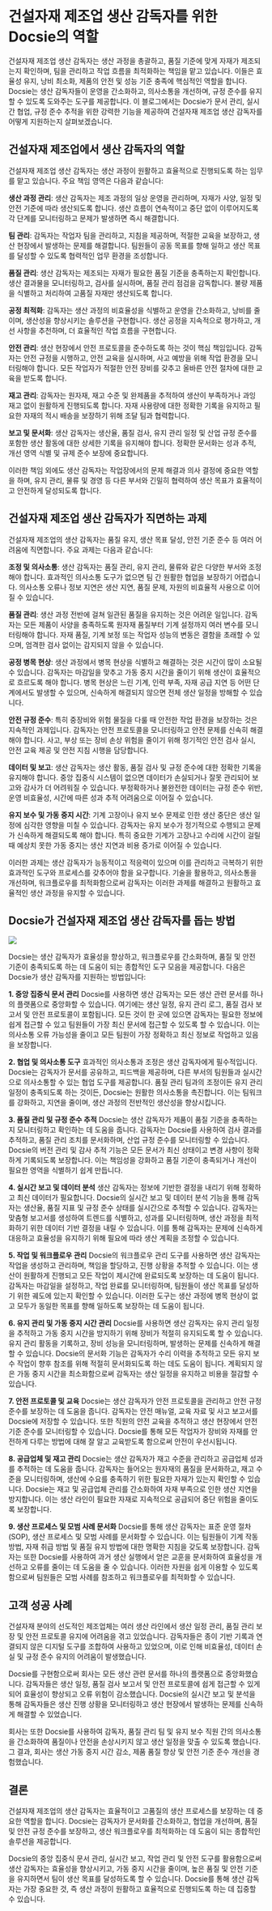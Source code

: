 # 건설자재 제조업 생산 감독자를 위한 Docsie의 역할

건설자재 제조업 생산 감독자는 생산 과정을 총괄하고, 품질 기준에 맞게 자재가 제조되는지 확인하며, 팀을 관리하고 작업 흐름을 최적화하는 책임을 맡고 있습니다. 이들은 효율성 유지, 낭비 최소화, 제품의 안전 및 성능 기준 충족에 핵심적인 역할을 합니다. Docsie는 생산 감독자들이 운영을 간소화하고, 의사소통을 개선하며, 규정 준수를 유지할 수 있도록 도와주는 도구를 제공합니다. 이 블로그에서는 Docsie가 문서 관리, 실시간 협업, 규정 준수 추적을 위한 강력한 기능을 제공하여 건설자재 제조업 생산 감독자를 어떻게 지원하는지 살펴보겠습니다.

## 건설자재 제조업에서 생산 감독자의 역할

건설자재 제조업 생산 감독자는 생산 과정이 원활하고 효율적으로 진행되도록 하는 임무를 맡고 있습니다. 주요 책임 영역은 다음과 같습니다:

**생산 과정 관리**: 생산 감독자는 제조 과정의 일상 운영을 관리하며, 자재가 사양, 일정 및 안전 기준에 따라 생산되도록 합니다. 생산 흐름이 연속적이고 중단 없이 이루어지도록 각 단계를 모니터링하고 문제가 발생하면 즉시 해결합니다.

**팀 관리**: 감독자는 작업자 팀을 관리하고, 지침을 제공하며, 적절한 교육을 보장하고, 생산 현장에서 발생하는 문제를 해결합니다. 팀원들이 공동 목표를 향해 일하고 생산 목표를 달성할 수 있도록 협력적인 업무 환경을 조성합니다.

**품질 관리**: 생산 감독자는 제조되는 자재가 필요한 품질 기준을 충족하는지 확인합니다. 생산 결과물을 모니터링하고, 검사를 실시하며, 품질 관리 점검을 감독합니다. 불량 제품을 식별하고 처리하여 고품질 자재만 생산되도록 합니다.

**공정 최적화**: 감독자는 생산 과정의 비효율성을 식별하고 운영을 간소화하고, 낭비를 줄이며, 생산성을 향상시키는 솔루션을 구현합니다. 생산 공정을 지속적으로 평가하고, 개선 사항을 추천하며, 더 효율적인 작업 흐름을 구현합니다.

**안전 관리**: 생산 현장에서 안전 프로토콜을 준수하도록 하는 것이 핵심 책임입니다. 감독자는 안전 규정을 시행하고, 안전 교육을 실시하며, 사고 예방을 위해 작업 환경을 모니터링해야 합니다. 모든 작업자가 적절한 안전 장비를 갖추고 올바른 안전 절차에 대한 교육을 받도록 합니다.

**재고 관리**: 감독자는 원자재, 재고 수준 및 완제품을 추적하여 생산이 부족하거나 과잉 재고 없이 원활하게 진행되도록 합니다. 자재 사용량에 대한 정확한 기록을 유지하고 필요한 자재의 적시 배송을 보장하기 위해 조달 팀과 협력합니다.

**보고 및 문서화**: 생산 감독자는 생산율, 품질 검사, 유지 관리 일정 및 산업 규정 준수를 포함한 생산 활동에 대한 상세한 기록을 유지해야 합니다. 정확한 문서화는 성과 추적, 개선 영역 식별 및 규제 준수 보장에 중요합니다.

이러한 책임 외에도 생산 감독자는 작업장에서의 문제 해결과 의사 결정에 중요한 역할을 하며, 유지 관리, 물류 및 경영 등 다른 부서와 긴밀히 협력하여 생산 목표가 효율적이고 안전하게 달성되도록 합니다.

## 건설자재 제조업 생산 감독자가 직면하는 과제

건설자재 제조업의 생산 감독자는 품질 유지, 생산 목표 달성, 안전 기준 준수 등 여러 어려움에 직면합니다. 주요 과제는 다음과 같습니다:

**조정 및 의사소통**: 생산 감독자는 품질 관리, 유지 관리, 물류와 같은 다양한 부서와 조정해야 합니다. 효과적인 의사소통 도구가 없으면 팀 간 원활한 협업을 보장하기 어렵습니다. 의사소통 오류나 정보 지연은 생산 지연, 품질 문제, 자원의 비효율적 사용으로 이어질 수 있습니다.

**품질 관리**: 생산 과정 전반에 걸쳐 일관된 품질을 유지하는 것은 어려운 일입니다. 감독자는 모든 제품이 사양을 충족하도록 원자재 품질부터 기계 설정까지 여러 변수를 모니터링해야 합니다. 자재 품질, 기계 보정 또는 작업자 성능의 변동은 결함을 초래할 수 있으며, 엄격한 검사 없이는 감지되지 않을 수 있습니다.

**공정 병목 현상**: 생산 과정에서 병목 현상을 식별하고 해결하는 것은 시간이 많이 소요될 수 있습니다. 감독자는 마감일을 맞추고 가동 중지 시간을 줄이기 위해 생산이 효율적으로 흐르도록 해야 합니다. 병목 현상은 느린 기계, 인력 부족, 자재 공급 지연 등 어떤 단계에서도 발생할 수 있으며, 신속하게 해결되지 않으면 전체 생산 일정을 방해할 수 있습니다.

**안전 규정 준수**: 특히 중장비와 위험 물질을 다룰 때 안전한 작업 환경을 보장하는 것은 지속적인 과제입니다. 감독자는 안전 프로토콜을 모니터링하고 안전 문제를 신속히 해결해야 합니다. 사고, 부상 또는 장비 손상 위험을 줄이기 위해 정기적인 안전 검사 실시, 안전 교육 제공 및 안전 지침 시행을 담당합니다.

**데이터 및 보고**: 생산 감독자는 생산 활동, 품질 검사 및 규정 준수에 대한 정확한 기록을 유지해야 합니다. 중앙 집중식 시스템이 없으면 데이터가 손실되거나 잘못 관리되어 보고와 감사가 더 어려워질 수 있습니다. 부정확하거나 불완전한 데이터는 규정 준수 위반, 운영 비효율성, 시간에 따른 성과 추적 어려움으로 이어질 수 있습니다.

**유지 보수 및 가동 중지 시간**: 기계 고장이나 유지 보수 문제로 인한 생산 중단은 생산 일정에 심각한 영향을 미칠 수 있습니다. 감독자는 유지 보수가 정기적으로 수행되고 문제가 신속하게 해결되도록 해야 합니다. 특히 중요한 기계가 고장나고 수리에 시간이 걸릴 때 예상치 못한 가동 중지는 생산 지연과 비용 증가로 이어질 수 있습니다.

이러한 과제는 생산 감독자가 능동적이고 적응력이 있으며 이를 관리하고 극복하기 위한 효과적인 도구와 프로세스를 갖추어야 함을 요구합니다. 기술을 활용하고, 의사소통을 개선하며, 워크플로우를 최적화함으로써 감독자는 이러한 과제를 해결하고 원활하고 효율적인 생산 과정을 유지할 수 있습니다.

## Docsie가 건설자재 제조업 생산 감독자를 돕는 방법

![](https://cdn.docsie.io/workspace_PxAvC1Uenuc7ad6H3/doc_wn84Jkoc6hIMTO2eE/file_bPsuuCet4y9teJXwU/image_6c947cd6-4990-aa5a-b49e-d6fcba2ae7ef.jpg)

Docsie는 생산 감독자가 효율성을 향상하고, 워크플로우를 간소화하며, 품질 및 안전 기준이 충족되도록 하는 데 도움이 되는 종합적인 도구 모음을 제공합니다. 다음은 Docsie가 생산 감독자를 지원하는 방법입니다:

**1. 중앙 집중식 문서 관리**
Docsie를 사용하면 생산 감독자는 모든 생산 관련 문서를 하나의 플랫폼으로 중앙화할 수 있습니다. 여기에는 생산 일정, 유지 관리 로그, 품질 검사 보고서 및 안전 프로토콜이 포함됩니다. 모든 것이 한 곳에 있으면 감독자는 필요한 정보에 쉽게 접근할 수 있고 팀원들이 가장 최신 문서에 접근할 수 있도록 할 수 있습니다. 이는 의사소통 오류 가능성을 줄이고 모든 팀원이 가장 정확하고 최신 정보로 작업하고 있음을 보장합니다.

**2. 협업 및 의사소통 도구**
효과적인 의사소통과 조정은 생산 감독자에게 필수적입니다. Docsie는 감독자가 문서를 공유하고, 피드백을 제공하며, 다른 부서의 팀원들과 실시간으로 의사소통할 수 있는 협업 도구를 제공합니다. 품질 관리 팀과의 조정이든 유지 관리 일정이 충족되도록 하는 것이든, Docsie는 원활한 의사소통을 촉진합니다. 이는 팀워크를 강화하고, 지연을 줄이며, 생산 과정의 전반적인 생산성을 향상시킵니다.

**3. 품질 관리 및 규정 준수 추적**
Docsie는 생산 감독자가 제품이 품질 기준을 충족하는지 모니터링하고 확인하는 데 도움을 줍니다. 감독자는 Docsie를 사용하여 검사 결과를 추적하고, 품질 관리 조치를 문서화하며, 산업 규정 준수를 모니터링할 수 있습니다. Docsie의 버전 관리 및 감사 추적 기능은 모든 문서가 최신 상태이고 변경 사항이 정확하게 기록되도록 보장합니다. 이는 책임성을 강화하고 품질 기준이 충족되거나 개선이 필요한 영역을 식별하기 쉽게 만듭니다.

**4. 실시간 보고 및 데이터 분석**
생산 감독자는 정보에 기반한 결정을 내리기 위해 정확하고 최신 데이터가 필요합니다. Docsie의 실시간 보고 및 데이터 분석 기능을 통해 감독자는 생산율, 품질 지표 및 규정 준수 상태를 실시간으로 추적할 수 있습니다. 감독자는 맞춤형 보고서를 생성하여 트렌드를 식별하고, 성과를 모니터링하며, 생산 과정을 최적화하기 위한 데이터 기반 결정을 내릴 수 있습니다. 이를 통해 감독자는 문제에 신속하게 대응하고 효율성을 유지하기 위해 필요에 따라 생산 계획을 조정할 수 있습니다.

**5. 작업 및 워크플로우 관리**
Docsie의 워크플로우 관리 도구를 사용하면 생산 감독자는 작업을 생성하고 관리하며, 책임을 할당하고, 진행 상황을 추적할 수 있습니다. 이는 생산이 원활하게 진행되고 모든 작업이 제시간에 완료되도록 보장하는 데 도움이 됩니다. 감독자는 마감일을 설정하고, 작업 완료를 모니터링하며, 팀원들이 생산 목표를 달성하기 위한 궤도에 있는지 확인할 수 있습니다. 이러한 도구는 생산 과정에 병목 현상이 없고 모두가 동일한 목표를 향해 일하도록 보장하는 데 도움이 됩니다.

**6. 유지 관리 및 가동 중지 시간 관리**
Docsie를 사용하면 생산 감독자는 유지 관리 일정을 추적하고 가동 중지 시간을 방지하기 위해 장비가 적절히 유지되도록 할 수 있습니다. 유지 관리 활동을 기록하고, 장비 성능을 모니터링하며, 발생하는 문제를 신속하게 해결할 수 있습니다. Docsie의 문서화 기능은 감독자가 수리 이력을 추적하고 모든 유지 보수 작업이 향후 참조를 위해 적절히 문서화되도록 하는 데도 도움이 됩니다. 계획되지 않은 가동 중지 시간을 최소화함으로써 감독자는 생산 일정을 유지하고 비용을 절감할 수 있습니다.

**7. 안전 프로토콜 및 교육**
Docsie는 생산 감독자가 안전 프로토콜을 관리하고 안전 규정 준수를 보장하는 데 도움을 줍니다. 감독자는 안전 매뉴얼, 교육 자료 및 사고 보고서를 Docsie에 저장할 수 있습니다. 또한 직원의 안전 교육을 추적하고 생산 현장에서 안전 기준 준수를 모니터링할 수 있습니다. Docsie를 통해 모든 작업자가 장비와 자재를 안전하게 다루는 방법에 대해 잘 알고 교육받도록 함으로써 안전이 우선시됩니다.

**8. 공급업체 및 재고 관리**
Docsie는 생산 감독자가 재고 수준을 관리하고 공급업체 성과를 추적하는 데 도움을 줍니다. 감독자는 들어오는 원자재의 품질을 문서화하고, 재고 수준을 모니터링하며, 생산에 수요를 충족하기 위한 필요한 자재가 있는지 확인할 수 있습니다. Docsie는 재고 및 공급업체 관리를 간소화하여 자재 부족으로 인한 생산 지연을 방지합니다. 이는 생산 라인이 필요한 자재로 지속적으로 공급되어 중단 위험을 줄이도록 보장합니다.

**9. 생산 프로세스 및 모범 사례 문서화**
Docsie를 통해 생산 감독자는 표준 운영 절차(SOP), 생산 프로세스 및 모범 사례를 문서화할 수 있습니다. 이는 팀원들이 기계 작동 방법, 자재 취급 방법 및 품질 유지 방법에 대한 명확한 지침을 갖도록 보장합니다. 감독자는 또한 Docsie를 사용하여 과거 생산 실행에서 얻은 교훈을 문서화하여 효율성을 개선하고 오류를 줄이는 데 도움을 줄 수 있습니다. 이러한 자원을 쉽게 이용할 수 있도록 함으로써 팀원들은 모범 사례를 참조하고 워크플로우를 최적화할 수 있습니다.

## 고객 성공 사례

건설자재 분야의 선도적인 제조업체는 여러 생산 라인에서 생산 일정 관리, 품질 관리 보장 및 안전 프로토콜 유지에 어려움을 겪고 있었습니다. 감독자들은 종이 기반 기록과 연결되지 않은 디지털 도구를 조합하여 사용하고 있었으며, 이로 인해 비효율성, 데이터 손실 및 규정 준수 유지의 어려움이 발생했습니다.

Docsie를 구현함으로써 회사는 모든 생산 관련 문서를 하나의 플랫폼으로 중앙화했습니다. 감독자들은 생산 일정, 품질 검사 보고서 및 안전 프로토콜에 쉽게 접근할 수 있게 되어 효율성이 향상되고 오류 위험이 감소했습니다. Docsie의 실시간 보고 및 분석을 통해 감독자들은 생산 진행 상황을 모니터링하고 생산 현장에서 발생하는 문제를 신속하게 해결할 수 있었습니다.

회사는 또한 Docsie를 사용하여 감독자, 품질 관리 팀 및 유지 보수 직원 간의 의사소통을 간소화하여 품질이나 안전을 손상시키지 않고 생산 일정을 맞출 수 있도록 했습니다. 그 결과, 회사는 생산 가동 중지 시간 감소, 제품 품질 향상 및 안전 기준 준수 개선을 경험했습니다.

## 결론

건설자재 제조업의 생산 감독자는 효율적이고 고품질의 생산 프로세스를 보장하는 데 중요한 역할을 합니다. Docsie는 감독자가 문서화를 간소화하고, 협업을 개선하며, 품질 및 안전 규정 준수를 보장하고, 생산 워크플로우를 최적화하는 데 도움이 되는 종합적인 솔루션을 제공합니다.

Docsie의 중앙 집중식 문서 관리, 실시간 보고, 작업 관리 및 안전 도구를 활용함으로써 생산 감독자는 효율성을 향상시키고, 가동 중지 시간을 줄이며, 높은 품질 및 안전 기준을 유지하면서 팀이 생산 목표를 달성하도록 할 수 있습니다. Docsie를 통해 생산 감독자는 가장 중요한 것, 즉 생산 과정이 원활하고 효율적으로 진행되도록 하는 데 집중할 수 있습니다.